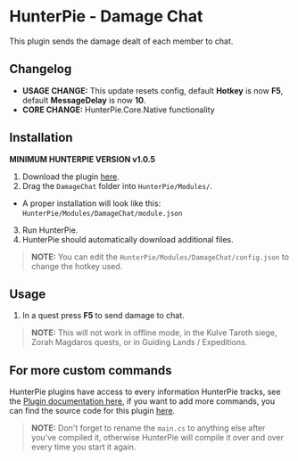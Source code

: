 # HunterPie - Damage Chat

This plugin sends the damage dealt of each member to chat.

## Changelog
- **USAGE CHANGE:** This update resets config, default **Hotkey** is now **F5**, default **MessageDelay** is now **10**.
- **CORE CHANGE:** HunterPie.Core.Native functionality

## Installation

**MINIMUM HUNTERPIE VERSION v1.0.5**

1. Download the plugin [here](https://github.com/ricochhet/HunterPie.DamageChat/releases).
2. Drag the `DamageChat` folder into `HunterPie/Modules/`.
- A proper installation will look like this: `HunterPie/Modules/DamageChat/module.json`
3. Run HunterPie.
4. HunterPie should automatically download additional files. 
> **NOTE:** You can edit the `HunterPie/Modules/DamageChat/config.json` to change the hotkey used.

## Usage

1. In a quest press **F5** to send damage to chat.
> **NOTE:** This will not work in offline mode, in the Kulve Taroth siege, Zorah Magdaros quests, or in Guiding Lands / Expeditions.

## For more custom commands

HunterPie plugins have access to every information HunterPie tracks, see the [Plugin documentation here](https://docs.hunterpie.me/?p=Plugins/plugins.md), if you want to add more commands, you can find the source code for this plugin [here](https://github.com/ricochhet/HunterPie.DamageChat/blob/master/plugin/plugin.cs).

> **NOTE:** Don't forget to rename the `main.cs` to anything else after you've compiled it, otherwise HunterPie will compile it over and over every time you start it again.
